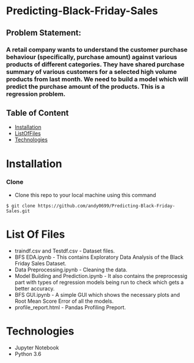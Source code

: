 # Predicting-Black-Friday-Sales
 ## Problem Statement:
 ### A retail company wants to understand the customer purchase behaviour (specifically, purchase amount) against various products of different categories. They have shared purchase summary of various customers for a selected high volume products from last month. We need to build a model which will predict the purchase amount of the products. This is a regression problem.
 ## Table of Content
  * [Installation](#installation)
  * [ListOfFiles](#ListOfFiles)
  * [Technologies](#Technologies)
 
# Installation
### Clone
* Clone this repo to your local machine using this command
```shell
$ git clone https://github.com/andy0699/Predicting-Black-Friday-Sales.git
```

# List Of Files
* traindf.csv and Testdf.csv - Dataset files.
* BFS EDA.ipynb - This contains Exploratory Data Analysis of the Black Friday Sales Dataset.
* Data Preprocessing.ipynb - Cleaning the data.
* Model Building and Prediction.ipynb - It also contains the preprocessig part with types of regression models being run to check which gets a better accuracy.
* BFS GUI.ipynb - A simple GUI which shows the necessary plots and Root Mean Score Error of all the models.
* profile_report.html - Pandas Profiling Preport.

# Technologies
* Jupyter Notebook
* Python 3.6

